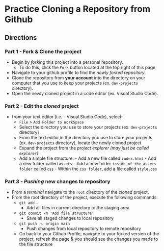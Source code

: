 # Practice Cloning a Repository from Github

## Directions

### Part 1 - Fork & Clone the project

* Begin by _forking_ this project into a personal repository.
  * To do this, click the `Fork` button located at the top right of this page.
* Navigate to your github profile to find the _newly forked repository_.
* Clone the repository from **your account** into the directory on your computer that you use to keep your projects (ex. `dev-projects` directory).
* Open the newly cloned project in a code editor (ex. Visual Studio Code).

### Part 2 - Edit the _cloned_ project

* from your text editor (i.e. - Visual Studio Code), select:
  * `File` > `Add Folder to WorkSpace`
  * Select the directory you use to store your projects (ex. `dev-projects` directory)
  * From the text editor,in the directory you use to store your projects (ex. `dev-projects` directory), locate the newly cloned project
  * Expand the project from the _project explorer (may just be called `explorer`)_
  * Add a simple file structure:
		- Add a new file called `index.html`
		- Add a new folder called `assets`
		- Add a new folder `inside of the assets folder` called `css`
		- Within the `css folder`, add a file called `style.css`

### Part 3 - _Pushing_ new changes to repository

* From a _terminal_ navigate to the `root` directory of the _cloned_ project.
* From the root directory of the project, execute the following commands:
  * `git add .`
    * Add all files in current directory to the staging area
  * `git commit -m 'Add file structure'`
    * Save all staged changes to local repository
  * `git push -u origin main`
    * Push changes from local repository to remote repository
  * Go back to your Github Profile, navigate to your forked version of the project, refresh the page & you should see the changes you made to the file structure
